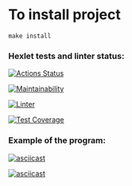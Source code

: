 # To install project
`make install`

### Hexlet tests and linter status:
[![Actions Status](https://github.com/ik0stin/frontend-project-lvl2/workflows/hexlet-check/badge.svg)](https://github.com/ik0stin/frontend-project-lvl2/actions)

[![Maintainability](https://api.codeclimate.com/v1/badges/baefe71913abc413cd73/maintainability)](https://codeclimate.com/github.com/ik0stin/frontend-project-lvl2)

[![Linter](https://github.com/ik0stin/frontend-project-lvl2/actions/workflows/tests.yml/badge.svg)](https://github.com/ik0stin/frontend-project-lvl2/actions/workflows/tests.yml)

[![Test Coverage](https://api.codeclimate.com/v1/badges/baefe71913abc413cd73/test_coverage)](https://codeclimate.com/github/ik0stin/frontend-project-lvl2/test_coverage)


### Example of the program:
[![asciicast](https://asciinema.org/a/twbJbHAolgbUjifLqMxVvZMKN.svg)](https://asciinema.org/a/twbJbHAolgbUjifLqMxVvZMKN)

[![asciicast](https://asciinema.org/a/vp9KEYV7cZTCQvwEHfVe66aNt.svg)](https://asciinema.org/a/vp9KEYV7cZTCQvwEHfVe66aNt)